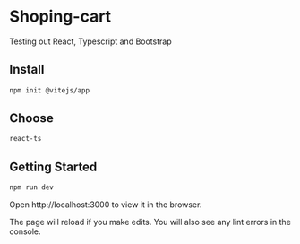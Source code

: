 # Shoping-cart
Testing out React, Typescript and Bootstrap

## Install

```sh
npm init @vitejs/app
```

## Choose

```sh
react-ts
```

## Getting Started

```sh
npm run dev
```

Open http://localhost:3000 to view it in the browser.

The page will reload if you make edits.
You will also see any lint errors in the console.

